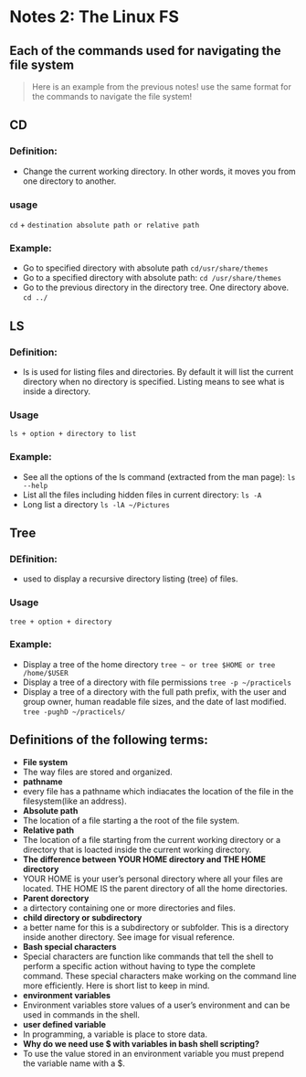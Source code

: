 # Notes 2: The Linux FS 

## Each of the commands used for navigating the file system

> Here is an example from the previous notes! use the same format for the commands to navigate the file system!

## CD
### Definition:
* Change the current working directory. In other words, it moves you from one directory to another.
### usage
`cd` + `destination absolute path or relative path` 
### Example:
* Go to specified directory with absolute path
  `cd/usr/share/themes`
* Go to a specified directory with absolute path:
  `cd /usr/share/themes`
* Go to the previous directory in the directory tree. One directory above.
 `cd ../`

## LS
### Definition: 
* ls is used for listing files and directories. By default it will list the current directory when no directory is specified. Listing means to see what is inside a directory.
### Usage
`ls + option + directory to list`
### Example:
* See all the options of the ls command (extracted from the man page): 
`ls --help`
* List all the files including hidden files in current directory:
`ls -A`
* Long list a directory
`ls -lA ~/Pictures`

## Tree
### DEfinition:
* used to display a recursive directory listing (tree) of files.
### Usage
`tree + option + directory`
### Example:
* Display a tree of the home directory
`tree ~ or tree $HOME or tree /home/$USER`
* Display a tree of a directory with file permissions
`tree -p ~/practicels`
* Display a tree of a directory with the full path prefix, with the user  and group owner, human readable file sizes, and the date of last modified.
`tree -pughD ~/practicels/`

## Definitions of the following terms:
* **File system**
* The way files are stored and organized.
*  **pathname**
*  every file has a pathname which indiacates the location of the file in the filesystem(like an address).
*  **Absolute path**
*  The location of a file starting a the root of the file system.
*  **Relative path**
*  The location of a file starting from the current working directory or a directory that is loacted inside the current working directory. 
*  **The difference between YOUR HOME directory and THE HOME directory**
*  YOUR HOME is your user’s personal directory where all your files are located. THE HOME IS the parent directory of all the home directories.
*  **Parent dorectory**
*  a dirtectory containing one or more directories and files.
* **child directory or subdirectory**
* a better name for this is a subdirectory or subfolder. This is a directory inside another directory. See image for visual reference.
* **Bash special characters**
* Special characters are function like commands that tell the shell to perform a specific action without having to type the complete command. These special characters make working on the command line more efficiently. Here is short list to keep in mind.
* **environment variables**
* Environment variables store values of a user’s environment and can be used in commands in the shell. 
* **user defined variable**
* In programming, a variable is place to store data. 
* **Why do we need use $ with variables in bash shell scripting?** 
* To use the value stored in an environment variable you must prepend the variable name with a $.